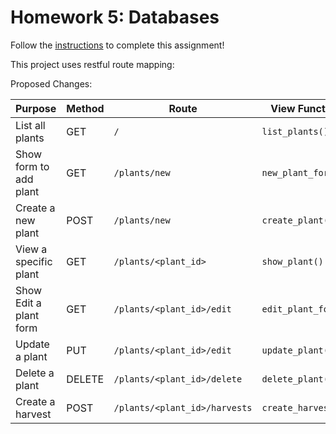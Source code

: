 # Homework 5: Databases

Follow the [instructions](https://github.com/Tech-at-DU/ACS1710-Web-Architecture/blob/master/Assignments/04-Databases.md) to complete this assignment!

This project uses restful route mapping: 


Proposed Changes: 

| Purpose                | Method | Route                         | View Function       |
| ---------------------- | ------ | ----------------------------- | ------------------- |
| List all plants        | GET    | `/`                           | `list_plants()`     |
| Show form to add plant | GET    | `/plants/new`                 | `new_plant_form()`  |
| Create a new plant     | POST   | `/plants/new`                 | `create_plant()`    |
| View a specific plant  | GET    | `/plants/<plant_id>`          | `show_plant()`      |
| Show Edit a plant form | GET    | `/plants/<plant_id>/edit`     | `edit_plant_form()` |
| Update a plant         | PUT    | `/plants/<plant_id>/edit`     | `update_plant()`    |
| Delete a plant         | DELETE | `/plants/<plant_id>/delete`   | `delete_plant()`    |
| Create a harvest       | POST   | `/plants/<plant_id>/harvests` | `create_harvest()`  |
